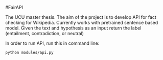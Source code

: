 #FairAPI

The UCU master thesis.
The aim of the project is to develop API for fact checking for Wikipedia. 
Currently works with pretrained sentence based model. 
Given the text and hypothesis as an input return the label (entailment, contradiction, or neutral)

In order to run API, run this in command line:

```bash
python modules/api.py  
```
